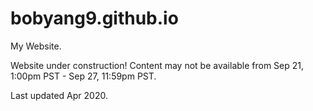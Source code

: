 # bobyang9.github.io
My Website.

Website under construction! Content may not be available from Sep 21, 1:00pm PST - Sep 27, 11:59pm PST.

Last updated Apr 2020.
